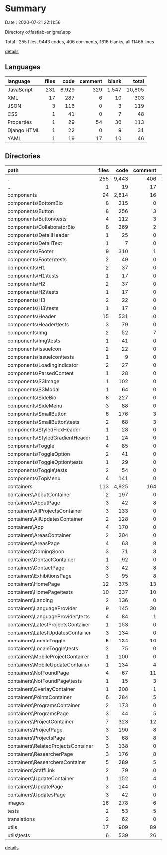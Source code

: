 # Summary

Date : 2020-07-21 22:11:56

Directory o:\fastlab-enigma\app

Total : 255 files,  9443 codes, 406 comments, 1616 blanks, all 11465 lines

[details](details.md)

## Languages
| language | files | code | comment | blank | total |
| :--- | ---: | ---: | ---: | ---: | ---: |
| JavaScript | 231 | 8,929 | 329 | 1,547 | 10,805 |
| XML | 17 | 287 | 6 | 10 | 303 |
| JSON | 3 | 116 | 0 | 3 | 119 |
| CSS | 1 | 41 | 0 | 7 | 48 |
| Properties | 1 | 29 | 54 | 30 | 113 |
| Django HTML | 1 | 22 | 0 | 9 | 31 |
| YAML | 1 | 19 | 17 | 10 | 46 |

## Directories
| path | files | code | comment | blank | total |
| :--- | ---: | ---: | ---: | ---: | ---: |
| . | 255 | 9,443 | 406 | 1,616 | 11,465 |
| .. | 1 | 19 | 17 | 10 | 46 |
| components | 94 | 2,814 | 16 | 502 | 3,332 |
| components\BottomBio | 8 | 215 | 0 | 32 | 247 |
| components\Button | 8 | 256 | 3 | 52 | 311 |
| components\Button\tests | 4 | 112 | 3 | 29 | 144 |
| components\CollaboratorBio | 8 | 269 | 2 | 46 | 317 |
| components\DetailHeader | 1 | 25 | 0 | 6 | 31 |
| components\DetailText | 1 | 7 | 0 | 2 | 9 |
| components\Footer | 9 | 310 | 1 | 46 | 357 |
| components\Footer\tests | 2 | 49 | 0 | 12 | 61 |
| components\H1 | 2 | 37 | 0 | 9 | 46 |
| components\H1\tests | 1 | 17 | 0 | 4 | 21 |
| components\H2 | 2 | 37 | 0 | 9 | 46 |
| components\H2\tests | 1 | 17 | 0 | 4 | 21 |
| components\H3 | 2 | 22 | 0 | 7 | 29 |
| components\H3\tests | 1 | 17 | 0 | 4 | 21 |
| components\Header | 15 | 531 | 0 | 71 | 602 |
| components\Header\tests | 3 | 79 | 0 | 16 | 95 |
| components\Img | 2 | 52 | 7 | 14 | 73 |
| components\Img\tests | 1 | 41 | 0 | 9 | 50 |
| components\IssueIcon | 2 | 22 | 0 | 7 | 29 |
| components\IssueIcon\tests | 1 | 9 | 0 | 3 | 12 |
| components\LoadingIndicator | 2 | 27 | 0 | 8 | 35 |
| components\ParsedContent | 1 | 28 | 0 | 8 | 36 |
| components\S3Image | 1 | 102 | 0 | 14 | 116 |
| components\S3Modal | 1 | 64 | 0 | 14 | 78 |
| components\SideBio | 8 | 227 | 0 | 33 | 260 |
| components\SideMenu | 3 | 88 | 0 | 17 | 105 |
| components\SmallButton | 6 | 176 | 3 | 41 | 220 |
| components\SmallButton\tests | 2 | 68 | 3 | 17 | 88 |
| components\StyledFlexHeader | 1 | 28 | 0 | 6 | 34 |
| components\StyledGradientHeader | 1 | 24 | 0 | 7 | 31 |
| components\Toggle | 4 | 85 | 0 | 20 | 105 |
| components\ToggleOption | 2 | 41 | 0 | 8 | 49 |
| components\ToggleOption\tests | 1 | 29 | 0 | 4 | 33 |
| components\Toggle\tests | 2 | 54 | 0 | 10 | 64 |
| components\TopMenu | 4 | 141 | 0 | 25 | 166 |
| containers | 113 | 4,925 | 164 | 733 | 5,822 |
| containers\AboutContainer | 2 | 197 | 0 | 12 | 209 |
| containers\AboutPage | 3 | 42 | 8 | 14 | 64 |
| containers\AllProjectsContainer | 3 | 133 | 0 | 24 | 157 |
| containers\AllUpdatesContainer | 2 | 128 | 0 | 21 | 149 |
| containers\App | 4 | 170 | 0 | 16 | 186 |
| containers\AreasContainer | 2 | 204 | 0 | 14 | 218 |
| containers\AreasPage | 4 | 63 | 8 | 17 | 88 |
| containers\ComingSoon | 3 | 71 | 8 | 16 | 95 |
| containers\ContactContainer | 1 | 92 | 0 | 9 | 101 |
| containers\ContactPage | 3 | 42 | 8 | 12 | 62 |
| containers\ExhibitionsPage | 3 | 95 | 8 | 18 | 121 |
| containers\HomePage | 12 | 375 | 13 | 80 | 468 |
| containers\HomePage\tests | 10 | 337 | 10 | 70 | 417 |
| containers\Landing | 2 | 136 | 0 | 21 | 157 |
| containers\LanguageProvider | 9 | 145 | 30 | 40 | 215 |
| containers\LanguageProvider\tests | 4 | 84 | 1 | 16 | 101 |
| containers\LatestProjectsContainer | 1 | 153 | 0 | 11 | 164 |
| containers\LatestUpdatesContainer | 3 | 134 | 0 | 25 | 159 |
| containers\LocaleToggle | 5 | 134 | 10 | 29 | 173 |
| containers\LocaleToggle\tests | 2 | 75 | 0 | 15 | 90 |
| containers\MobileProjectContainer | 1 | 100 | 0 | 14 | 114 |
| containers\MobileUpdateContainer | 1 | 134 | 4 | 13 | 151 |
| containers\NotFoundPage | 4 | 67 | 11 | 17 | 95 |
| containers\NotFoundPage\tests | 1 | 15 | 3 | 4 | 22 |
| containers\OverlayContainer | 1 | 208 | 1 | 11 | 220 |
| containers\PointsContainer | 6 | 284 | 5 | 27 | 316 |
| containers\ProgramsContainer | 2 | 173 | 0 | 13 | 186 |
| containers\ProgramsPage | 3 | 44 | 5 | 11 | 60 |
| containers\ProjectContainer | 7 | 323 | 12 | 51 | 386 |
| containers\ProjectPage | 3 | 190 | 8 | 23 | 221 |
| containers\ProjectsPage | 3 | 68 | 8 | 16 | 92 |
| containers\RelatedProjectsContainer | 3 | 138 | 0 | 23 | 161 |
| containers\ResearcherPage | 3 | 176 | 8 | 21 | 205 |
| containers\ResearchersContainer | 5 | 289 | 5 | 56 | 350 |
| containers\StaffLink | 2 | 79 | 0 | 11 | 90 |
| containers\UpdateContainer | 1 | 152 | 4 | 15 | 171 |
| containers\UpdatePage | 3 | 144 | 0 | 21 | 165 |
| containers\UpdatesPage | 3 | 42 | 0 | 11 | 53 |
| images | 16 | 278 | 6 | 9 | 293 |
| tests | 2 | 53 | 5 | 15 | 73 |
| translations | 2 | 62 | 0 | 2 | 64 |
| utils | 17 | 909 | 89 | 236 | 1,234 |
| utils\tests | 6 | 539 | 26 | 132 | 697 |

[details](details.md)